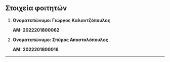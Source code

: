 ## Στοιχεία φοιτητών

 1. **Ονοματεπώνυμο: Γιώργος Καλαντζόπουλος** 

    **ΑΜ: 2022201800062** 

 2. **Ονοματεπώνυμο: Σπύρος Αποστολόπουλος** 

    **ΑΜ: 2022201800016** 

---
